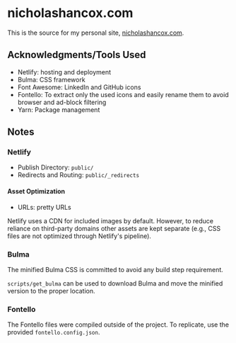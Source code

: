 # nicholashancox.com

This is the source for my personal site, [nicholashancox.com](https://nicholashancox.com).

## Acknowledgments/Tools Used

* Netlify: hosting and deployment
* Bulma: CSS framework
* Font Awesome: LinkedIn and GitHub icons
* Fontello: To extract only the used icons and easily rename them to avoid browser and ad-block filtering
* Yarn: Package management

## Notes

### Netlify

* Publish Directory: `public/`
* Redirects and Routing: `public/_redirects`

#### Asset Optimization

* URLs: pretty URLs

Netlify uses a CDN for included images by default. However, to reduce reliance on third-party domains other assets are kept separate (e.g., CSS files are not optimized through Netlify's pipeline).

### Bulma

The minified Bulma CSS is committed to avoid any build step requirement.

`scripts/get_bulma` can be used to download Bulma and move the minified version to the proper location.

### Fontello

The Fontello files were compiled outside of the project. To replicate, use the provided `fontello.config.json`.

